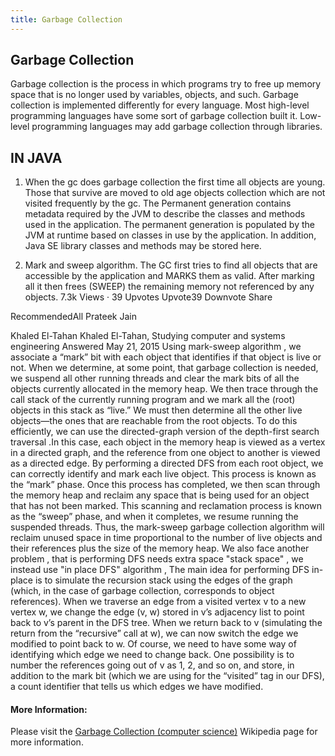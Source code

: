 ```yaml
---
title: Garbage Collection
---
```

## Garbage Collection

Garbage collection is the process in which programs try to free up memory space that is no longer used by variables, objects, and such.  Garbage collection is implemented differently for every language.  Most high-level programming languages have some sort of garbage collection built it.  Low-level programming languages may add garbage collection through libraries.

## IN JAVA 
1. When the gc does garbage collection the first time all objects are young. Those that survive are moved to old age objects collection which are not visited frequently by the gc. The Permanent generation contains metadata required by the JVM to  describe the classes and methods used in the application. The permanent  generation is populated by the JVM at runtime based on classes in use  by the application. In addition, Java SE library classes and methods may  be stored here.


2. Mark and sweep algorithm. The GC first tries to find all objects that are accessible by the application and MARKS them as valid. After marking all it then frees (SWEEP) the remaining memory not referenced by any objects.
7.3k Views · 39 Upvotes
Upvote39
Downvote
Share
 
RecommendedAll
Prateek Jain

Khaled El-Tahan
Khaled El-Tahan, Studying computer and systems engineering
Answered May 21, 2015
Using mark-sweep algorithm , we associate a “mark” bit with each object that identifies if that object is live or not. When we determine, at some point, that garbage collection is needed, we suspend all other running threads and clear the mark bits of all the objects currently allocated in the memory heap. We then trace through the call stack of the currently running program and we mark all the (root) objects in this stack as “live.” We must then determine all the other live objects—the ones that are reachable from the root objects. To do this efficiently, we can use the directed-graph version of the depth-first search traversal .In this case, each object in the memory heap is viewed as a vertex in a directed graph, and the reference from one object to another is viewed as a directed edge. By performing a directed DFS from each root object, we can correctly identify and mark each live object. This process is known as the “mark” phase. Once this process has completed, we then scan through the memory heap and reclaim any space that is being used for an object that has not been marked. This scanning and reclamation process is known as the “sweep” phase, and when it completes, we resume running the suspended threads. Thus, the mark-sweep garbage collection algorithm will reclaim unused space in time proportional to the number of live objects and their references plus the size of the memory heap.
We also face another problem , that is performing DFS needs extra space "stack space" , we instead use "in place DFS" algorithm , The main idea for performing DFS in-place is to simulate the recursion stack using the edges of the graph (which, in the case of garbage collection, corresponds to object references). When we traverse an edge from a visited vertex v to a new vertex w, we change the edge (v, w) stored in v’s adjacency list to point back to v’s parent in the DFS tree. When we return back to v (simulating the return from the “recursive” call at w), we can now switch the edge we modified to point back to w. Of course, we need to have some way of identifying which edge we need to change back. One possibility is to number the references going out of v as 1, 2, and so on, and store, in addition to the mark bit (which we are using for the “visited” tag in our DFS), a count identifier that tells us which edges we have modified.

<!-- The article goes here, in GitHub-flavored Markdown. Feel free to add YouTube videos, images, and CodePen/JSBin embeds  -->

#### More Information:
<!-- Please add any articles you think might be helpful to read before writing the article -->
Please visit the <a href="https://en.wikipedia.org/wiki/Garbage_collection_(computer_science)">Garbage Collection (computer science)</a> Wikipedia page for more information.
